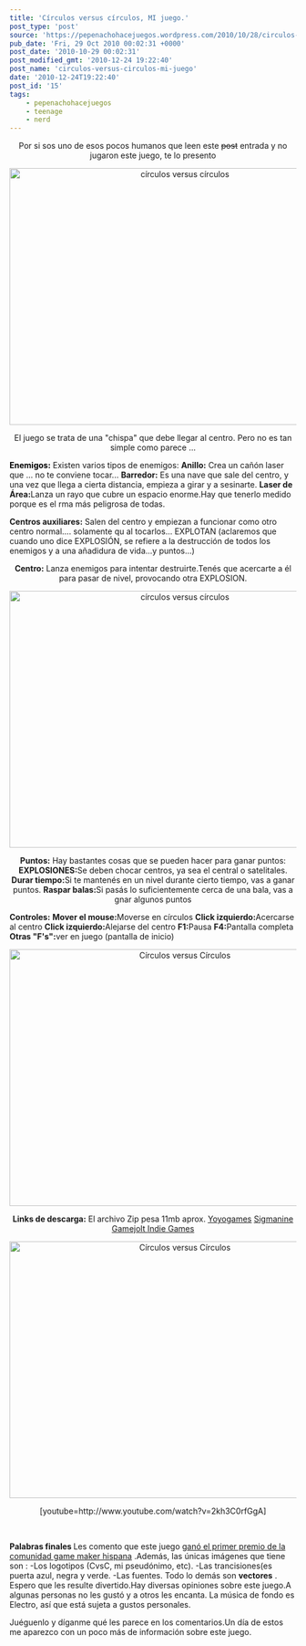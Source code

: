 ```yaml
---
title: 'Círculos versus círculos, MI juego.'
post_type: 'post'
source: 'https://pepenachohacejuegos.wordpress.com/2010/10/28/circulos-versus-circulos-mi-juego/'
pub_date: 'Fri, 29 Oct 2010 00:02:31 +0000'
post_date: '2010-10-29 00:02:31'
post_modified_gmt: '2010-12-24 19:22:40'
post_name: 'circulos-versus-circulos-mi-juego'
date: '2010-12-24T19:22:40'
post_id: '15'
tags:
    - pepenachohacejuegos
    - teenage
    - nerd
---
```

<p style="text-align:center;">Por si sos uno de esos pocos humanos que leen este <span style="text-decoration:line-through;">post</span> entrada y no jugaron este juego, te lo presento</p>
<p style="text-align:center;"><a href="http://pepenachohacejuegos.files.wordpress.com/2010/10/screenshot102.png"><img class="size-full wp-image-29 aligncenter" title="screenshot 2" src="http://pepenachohacejuegos.files.wordpress.com/2010/10/screenshot102.png" alt="círculos versus círculos" width="600" height="450" /></a></p>
<p style="text-align:center;">El juego se trata de una "chispa" que debe llegar al centro. Pero no es tan simple como parece ...</p>
<span style="color:#000000;"><strong>Enemigos:</strong> </span>
Existen varios tipos de enemigos:
<strong>Anillo:</strong> Crea un cañón laser que ... no te conviene tocar...
<strong>Barredor:</strong> Es una nave que sale del centro, y una vez que llega a cierta distancia, empieza a girar y a sesinarte.
<strong>Laser de Área:</strong>Lanza un rayo que cubre un espacio enorme.Hay que tenerlo medido porque es el rma más peligrosa de todas.

<strong>Centros auxiliares:</strong>
Salen del centro y empiezan a funcionar como otro centro normal....  solamente qu al tocarlos... EXPLOTAN (aclaremos que cuando uno dice  EXPLOSIÓN, se refiere a la destrucción de todos los enemigos y a una  añadidura de vida...y puntos...)
<p style="text-align:center;"><strong>Centro:</strong>
Lanza enemigos para intentar destruirte.Tenés que acercarte a él para pasar de nivel, provocando otra EXPLOSION.</p>
<p style="text-align:center;"><a href="http://pepenachohacejuegos.files.wordpress.com/2010/10/screenshot103.png"><img class="size-full wp-image-26 aligncenter" title="screenshot 1" src="http://pepenachohacejuegos.files.wordpress.com/2010/10/screenshot103.png" alt="círculos versus círculos" width="600" height="450" /></a></p>
<p style="text-align:center;"><strong>Puntos:</strong>
Hay bastantes cosas que se pueden hacer para ganar puntos:
<strong>EXPLOSIONES:</strong>Se deben chocar centros, ya sea el central o satelitales.
<strong>Durar tiempo:</strong>Si te mantenés en un nivel durante cierto tiempo, vas a ganar puntos.
<strong>Raspar balas:</strong>Si pasás lo suficientemente cerca de una bala, vas a gnar algunos puntos</p>
<strong>Controles:</strong>
<strong>Mover el mouse:</strong>Moverse en círculos
<strong>Click izquierdo:</strong>Acercarse al centro
<strong>Click izquierdo:</strong>Alejarse del centro
<strong>F1:</strong>Pausa
<strong>F4:</strong>Pantalla completa
<strong>Otras "F's":</strong>ver en juego (pantalla de inicio)
<p style="text-align:center;"><a href="http://pepenachohacejuegos.files.wordpress.com/2010/10/screenshot101.png"><img class="size-full wp-image-28 aligncenter" title="screenshot3" src="http://pepenachohacejuegos.files.wordpress.com/2010/10/screenshot101.png" alt="Círculos versus Círculos" width="600" height="450" /></a></p>
<p style="text-align:center;"><strong>Links de descarga:</strong>
El archivo Zip pesa 11mb aprox.
<a rel="nofollow" href="http://www.yoyogames.com/games/125451-circles-versus-circles" target="_blank"><span style="text-decoration:underline;">Yoyogames</span></a>
<a rel="nofollow" href="http://sigmanine.net/games/249/" target="_blank">Sigmanine</a>
<a rel="nofollow" href="http://gamejolt.com/freeware/games/arcade/circles-versus-circles/2373/" target="_blank">Gamejolt
<a title="indie games" rel="nofollow" href="http://www.indiegame.us/node/166" target="_blank">Indie Games</a></a></p>
<p style="text-align:center;"><a href="http://pepenachohacejuegos.files.wordpress.com/2010/10/screenshot100.png"><img class="size-full wp-image-27 aligncenter" title="screenshot4" src="http://pepenachohacejuegos.files.wordpress.com/2010/10/screenshot100.png" alt="Círculos versus Círculos" width="600" height="450" /></a></p>
<p style="text-align:center;">[youtube=http://www.youtube.com/watch?v=2kh3C0rfGgA]</p>
<p style="text-align:left;">&nbsp;</p>
<p style="text-align:left;"><strong>Palabras finales </strong>
Les comento que este juego <a rel="nofollow" href="http://www.comunidadgm.org/index.php?topic=12590.0" target="_blank">ganó el primer premio de la comunidad game maker hispana</a> .Además, las únicas imágenes que tiene son :
-Los logotipos (CvsC, mi pseudónimo, etc).
-Las trancisiones(es puerta azul, negra y verde.
-Las fuentes.
Todo lo demás son <strong>vectores</strong> .
Espero que les resulte divertido.Hay diversas opiniones sobre este juego.A algunas personas no les gustó y a otros les encanta.
La música de fondo es Electro, así que está sujeta a gustos personales.</p>
<p style="text-align:left;">Juéguenlo y díganme qué les parece en los comentarios.Un día de estos me aparezco con un poco más de información sobre este juego.</p>
<p style="text-align:left;">&nbsp;</p>
<p style="text-align:left;">&nbsp;</p>